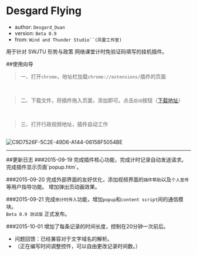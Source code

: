 Desgard Flying
============
+ author: `Desgard_Duan`
+ version: `Beta 0.9`
+ from: `Wind and Thunder Studio``(风雷工作室)`
 

用于针对 SWJTU 形势与政策 网络课堂计时免验证码填写的挂机插件。

##使用向导
> 一、打开`chrome`，地址栏加载`chrome://extensions/`插件的页面
<br />

> 二、下载文件，将插件拖入页面，添加即可。点击`启动`按钮（[下载地址](http://pan.baidu.com/s/1gf8TlZl)）
<br />

> 三、打开行政视频地址，插件自动工作

<br />
<img src="http://cerkh.img47.wal8.com/img47/539039_20160308170255/145948236901.png" alt="C9D7526F-5C2E-49D6-A144-06158F5054BE" border="0" />
<br />

<hr />
##更新日志
###2015-09-19
完成插件核心功能，完成计时记录自动发送请求。完成插件显示页面`popup.htm`。

###2015-09-20
完成外部界面的友好优化，添加视频界面的`插件帮助`以及`个人宣传`等用户指导功能。
增加弹出页动画效果。

###2015-09-21
完成`倒计时传入`功能，增加`popup`和`content script`间的通信模块。<br />
`Beta 0.9 测试版` 正式发布。<br />

###2015-10-01
增加了每条记录的时间长度，控制在20分钟一次前后。

+ 问题回馈：已经兼容对于文字域名的解析。
+ （正在编写时间调整控件，可以自由更改记录时间数。）
